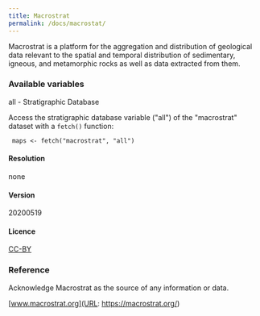 ```yaml
---
title: Macrostrat	
permalink: /docs/macrostat/
---
```

Macrostrat is a platform for the aggregation and distribution of geological data relevant to the spatial and temporal distribution of sedimentary, igneous, and metamorphic rocks as well as data extracted from them.




### Available variables 

all - Stratigraphic Database

Access the stratigraphic database variable ("all") of the "macrostrat" dataset with a `fetch()` function:

```{r}
 maps <- fetch("macrostrat", "all")

```

#### Resolution 

none

#### Version

20200519

#### Licence


[CC-BY](https://opendefinition.org/licenses/cc-by/)


### Reference

Acknowledge Macrostrat as the source of any information or data. 

[www.macrostrat.org](URL: https://macrostrat.org/)



